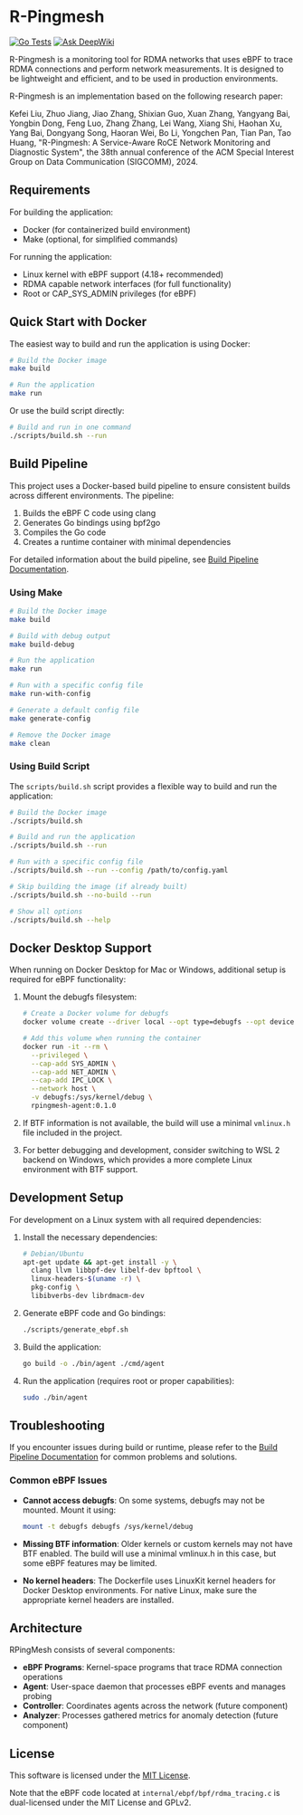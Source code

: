 # R-Pingmesh
[![Go Tests](https://github.com/yuuki/rpingmesh/actions/workflows/go-test.yml/badge.svg)](https://github.com/yuuki/rpingmesh/actions/workflows/go-test.yml)
[![Ask DeepWiki](https://deepwiki.com/badge.svg)](https://deepwiki.com/yuuki/rpingmesh)

R-Pingmesh is a monitoring tool for RDMA networks that uses eBPF to trace RDMA connections and perform network measurements. It is designed to be lightweight and efficient, and to be used in production environments.

R-Pingmesh is an implementation based on the following research paper:

Kefei Liu, Zhuo Jiang, Jiao Zhang, Shixian Guo, Xuan Zhang, Yangyang Bai, Yongbin Dong, Feng Luo, Zhang Zhang, Lei Wang, Xiang Shi, Haohan Xu, Yang Bai, Dongyang Song, Haoran Wei, Bo Li, Yongchen Pan, Tian Pan, Tao Huang, "R-Pingmesh: A Service-Aware RoCE Network Monitoring and Diagnostic System", the 38th annual conference of the ACM Special Interest Group on Data Communication (SIGCOMM), 2024.


## Requirements

For building the application:

- Docker (for containerized build environment)
- Make (optional, for simplified commands)

For running the application:

- Linux kernel with eBPF support (4.18+ recommended)
- RDMA capable network interfaces (for full functionality)
- Root or CAP_SYS_ADMIN privileges (for eBPF)

## Quick Start with Docker

The easiest way to build and run the application is using Docker:

```bash
# Build the Docker image
make build

# Run the application
make run
```

Or use the build script directly:

```bash
# Build and run in one command
./scripts/build.sh --run
```

## Build Pipeline

This project uses a Docker-based build pipeline to ensure consistent builds across different environments. The pipeline:

1. Builds the eBPF C code using clang
2. Generates Go bindings using bpf2go
3. Compiles the Go code
4. Creates a runtime container with minimal dependencies

For detailed information about the build pipeline, see [Build Pipeline Documentation](docs/build_pipeline.md).

### Using Make

```bash
# Build the Docker image
make build

# Build with debug output
make build-debug

# Run the application
make run

# Run with a specific config file
make run-with-config

# Generate a default config file
make generate-config

# Remove the Docker image
make clean
```

### Using Build Script

The `scripts/build.sh` script provides a flexible way to build and run the application:

```bash
# Build the Docker image
./scripts/build.sh

# Build and run the application
./scripts/build.sh --run

# Run with a specific config file
./scripts/build.sh --run --config /path/to/config.yaml

# Skip building the image (if already built)
./scripts/build.sh --no-build --run

# Show all options
./scripts/build.sh --help
```

## Docker Desktop Support

When running on Docker Desktop for Mac or Windows, additional setup is required for eBPF functionality:

1. Mount the debugfs filesystem:
   ```bash
   # Create a Docker volume for debugfs
   docker volume create --driver local --opt type=debugfs --opt device=debugfs debugfs

   # Add this volume when running the container
   docker run -it --rm \
     --privileged \
     --cap-add SYS_ADMIN \
     --cap-add NET_ADMIN \
     --cap-add IPC_LOCK \
     --network host \
     -v debugfs:/sys/kernel/debug \
     rpingmesh-agent:0.1.0
   ```

2. If BTF information is not available, the build will use a minimal `vmlinux.h` file included in the project.

3. For better debugging and development, consider switching to WSL 2 backend on Windows, which provides a more complete Linux environment with BTF support.

## Development Setup

For development on a Linux system with all required dependencies:

1. Install the necessary dependencies:
   ```bash
   # Debian/Ubuntu
   apt-get update && apt-get install -y \
     clang llvm libbpf-dev libelf-dev bpftool \
     linux-headers-$(uname -r) \
     pkg-config \
     libibverbs-dev librdmacm-dev
   ```

2. Generate eBPF code and Go bindings:
   ```bash
   ./scripts/generate_ebpf.sh
   ```

3. Build the application:
   ```bash
   go build -o ./bin/agent ./cmd/agent
   ```

4. Run the application (requires root or proper capabilities):
   ```bash
   sudo ./bin/agent
   ```

## Troubleshooting

If you encounter issues during build or runtime, please refer to the [Build Pipeline Documentation](docs/build_pipeline.md#troubleshooting) for common problems and solutions.

### Common eBPF Issues

- **Cannot access debugfs**: On some systems, debugfs may not be mounted. Mount it using:
  ```bash
  mount -t debugfs debugfs /sys/kernel/debug
  ```

- **Missing BTF information**: Older kernels or custom kernels may not have BTF enabled. The build will use a minimal vmlinux.h in this case, but some eBPF features may be limited.

- **No kernel headers**: The Dockerfile uses LinuxKit kernel headers for Docker Desktop environments. For native Linux, make sure the appropriate kernel headers are installed.

## Architecture

RPingMesh consists of several components:

- **eBPF Programs**: Kernel-space programs that trace RDMA connection operations
- **Agent**: User-space daemon that processes eBPF events and manages probing
- **Controller**: Coordinates agents across the network (future component)
- **Analyzer**: Processes gathered metrics for anomaly detection (future component)

## License

This software is licensed under the [MIT License](LICENSE).

Note that the eBPF code located at `internal/ebpf/bpf/rdma_tracing.c` is dual-licensed under the MIT License and GPLv2.
